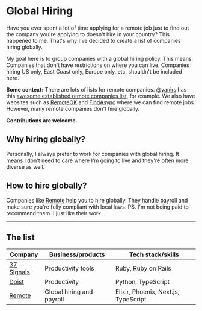 # Global Hiring

Have you ever spent a lot of time applying for a remote job just to find out the company you're applying to doesn't hire in your country?
This happened to me. That's why I've decided to create a list of companies hiring globally.

My goal here is to group companies with a global hiring policy. This means: Companies that don't have restrictions on where you can live.
Companies hiring US only, East Coast only, Europe only, etc. shouldn't be included here.

**Some context:** There are lots of lists for remote companies. [@yanirs](https://github.com/yanirs) has this [awesome established remote companies list](https://github.com/yanirs/established-remote), for example. We also have websites such as [RemoteOK](https://remoteok.com/) and [FindAsync](https://www.findasync.com/) where we can find remote jobs. However, many remote companies don't hire globally.

**Contributions are welcome.**

## Why hiring globally?

Personally, I always prefer to work for companies with global hiring. It means I don't need to care where I'm going to live and they're often more diverse as well.

## How to hire globally?

Companies like [Remote](https://remote.com/) help you to hire globally. They handle payroll and make sure you're fully compliant with local laws.
PS. I'm not being paid to recommend them. I just like their work.

---

## The list

|Company|Business/products|Tech stack/skills|
|-|-|-|
|[37 Signals](https://37signals.com/)|Productivity tools|Ruby, Ruby on Rails|
|[Doist](https://doist.com/)|Productivity|Python, TypeScript|
|[Remote](https://remote.com/)|Global hiring and payroll|Elixir, Phoenix, Next.js, TypeScript|
